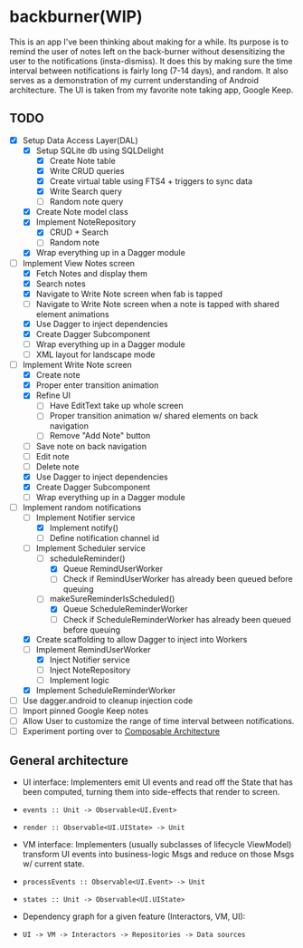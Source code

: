 # backburner(WIP)

This is an app I've been thinking about making for a while. Its purpose is to remind the user of notes left on the back-burner without desensitizing the user to the notifications (insta-dismiss). It does this by making sure the time interval between notifications is fairly long (7-14 days), and random. It also serves as a demonstration of my current understanding of Android architecture. The UI is taken from my favorite note taking app, Google Keep.

## TODO

- [x] Setup Data Access Layer(DAL) 
  - [x] Setup SQLite db using SQLDelight
      - [x] Create Note table
      - [x] Write CRUD queries
      - [x] Create virtual table using FTS4 + triggers to sync data
      - [x] Write Search query
      - [ ] Random note query
  - [x] Create Note model class
  - [x] Implement NoteRepository
      - [x] CRUD + Search
      - [ ] Random note
  - [x] Wrap everything up in a Dagger module
- [ ] Implement View Notes screen 
  - [x] Fetch Notes and display them
  - [x] Search notes
  - [x] Navigate to Write Note screen when fab is tapped
  - [ ] Navigate to Write Note screen when a note is tapped with shared element animations
  - [x] Use Dagger to inject dependencies
  - [x] Create Dagger Subcomponent
  - [ ] Wrap everything up in a Dagger module
  - [ ] XML layout for landscape mode
- [ ] Implement Write Note screen
  - [x] Create note
  - [x] Proper enter transition animation
  - [x] Refine UI
    - [ ] Have EditText take up whole screen
    - [ ] Proper transition animation w/ shared elements on back navigation
    - [ ] Remove "Add Note" button
  - [ ] Save note on back navigation
  - [ ] Edit note
  - [ ] Delete note
  - [x] Use Dagger to inject dependencies
  - [x] Create Dagger Subcomponent
  - [ ] Wrap everything up in a Dagger module
- [ ] Implement random notifications
  - [ ] Implement Notifier service
      - [x] Implement notify()
      - [ ] Define notification channel id
  - [ ] Implement Scheduler service
      - [ ] scheduleReminder()
          - [x] Queue RemindUserWorker
          - [ ] Check if RemindUserWorker has already been queued before queuing
      - [ ] makeSureReminderIsScheduled()
          - [x] Queue ScheduleReminderWorker
          - [ ] Check if ScheduleReminderWorker has already been queued before queuing
  - [x] Create scaffolding to allow Dagger to inject into Workers
  - [ ] Implement RemindUserWorker
      - [x] Inject Notifier service
      - [ ] Inject NoteRepository
      - [ ] Implement logic
  - [x] Implement ScheduleReminderWorker
- [ ] Use dagger.android to cleanup injection code
- [ ] Import pinned Google Keep notes
- [ ] Allow User to customize the range of time interval between notifications.
- [ ] Experiment porting over to [Composable Architecture](https://github.com/pointfreeco/swift-composable-architecture)

## General architecture

* UI interface: Implementers emit UI events and read off the State that has been computed, turning them into side-effects that render to screen.
*     events :: Unit -> Observable<UI.Event>
*     render :: Observable<UI.UIState> -> Unit
* VM interface: Implementers (usually subclasses of lifecycle ViewModel) transform UI events into business-logic Msgs and reduce on those Msgs w/ current state.
*     processEvents :: Observable<UI.Event> -> Unit
*     states :: Unit -> Observable<UI.UIState>
* Dependency graph for a given feature (Interactors, VM, UI):
*     UI -> VM -> Interactors -> Repositories -> Data sources
